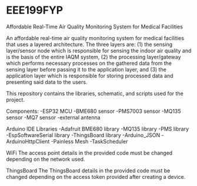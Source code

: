 # EEE199FYP

Affordable Real-Time Air Quality Monitoring System for Medical Facilities

An affordable real-time air quality monitoring system for medical facilities that uses a layered architecture. The three layers are: (1) the sensing layer/sensor node which is responsible for sensing the indoor air quality and is the basis of the entire IAQM system, (2) the processing layer/gateway which performs necessary processes on the gathered data from the sensing layer before passing it to the application layer, and (3) the application layer which is responsible for storing processed data and presenting said data to the users.

This repository contains the libraries, schematic, and scripts used for the project. 

Components:
-ESP32 MCU
-BME680 sensor
-PMS7003 sensor
-MQ135 sensor
-MQ7 sensor
-external antenna

Arduino IDE
Libraries
-Adafruit BME680 library
-MQ135 library
-PMS library
-EspSoftwareSerial library
-ThingsBoard library
-Arduino_JSON
-ArduinoHttpClient
-Painless Mesh
-TaskScheduler

WiFi 
The access point details in the provided code must be changed depending on the network used. 

ThingsBoard
The ThingsBoard details in the provided code must be changed depending on the access token provided after creating a device. 

